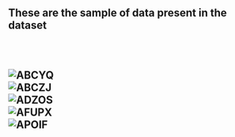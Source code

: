 <H2>These are the sample of data present in the dataset<H2>
  <br>
 
![ABCYQ](https://user-images.githubusercontent.com/55340731/162569840-bb993aec-d9a4-4179-a284-586a8ebd2d18.png)<br>
![ABCZJ](https://user-images.githubusercontent.com/55340731/162569849-7d11125a-0809-4103-880f-18e43bdced0f.png)<br>
![ADZOS](https://user-images.githubusercontent.com/55340731/162569852-94ccd4fc-5242-47d8-8853-abc944b9f740.png)<br>
![AFUPX](https://user-images.githubusercontent.com/55340731/162569868-c87e9461-ba26-4268-8fb8-797da21ba2b4.png)<br>
![APOIF](https://user-images.githubusercontent.com/55340731/162569876-98138899-f139-48af-b3b9-4234493c3779.png)<br>
